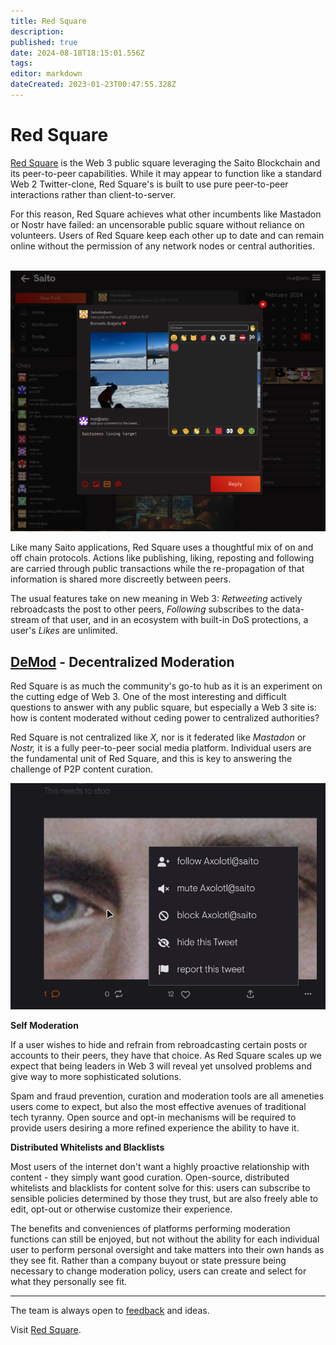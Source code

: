```yaml
---
title: Red Square
description: 
published: true
date: 2024-08-18T18:15:01.556Z
tags: 
editor: markdown
dateCreated: 2023-01-23T00:47:55.328Z
---
```


# Red Square
  
[Red Square](https://saito.io/redsquare/) is the Web 3 public square leveraging the Saito Blockchain and its peer-to-peer capabilities. While it may appear to function like a standard Web 2 Twitter-clone, Red Square's is built to use pure peer-to-peer interactions rather than client-to-server.
    
For this reason, Red Square achieves what other incumbents like Mastadon or Nostr have failed: an uncensorable public square without reliance on volunteers. Users of Red Square keep each other up to date and can remain online without the permission of any network nodes or central authorities.
 
<br><img src="/redsquare.png" alt="Screenshot of Red Square app: typing a reply with an emote to an image gallery post. Notification and home menus, chats, game invites, leaderboards, calender and more can be seen in the background.">
<br>
    
Like many Saito applications, Red Square uses a thoughtful mix of on and off chain protocols. Actions like publishing, liking, reposting and following are carried through public transactions while the re-propagation of that information is shared more discreetly between peers.
    
The usual features take on new meaning in Web 3: *Retweeting* actively rebroadcasts the post to other peers, *Following* subscribes to the data-stream of that user, and in an ecosystem with built-in DoS protections, a user's *Likes* are unlimited.

## [DeMod](https://saito.tech/saito-modtools-decentralized-moderation/) - Decentralized Moderation

Red Square is as much the community's go-to hub as it is an experiment on the cutting edge of Web 3. One of the most interesting and difficult questions to answer with any public square, but especially a Web 3 site is: how is content moderated without ceding power to centralized authorities?
  
Red Square is not centralized like *X,* nor is it federated like *Mastadon* or *Nostr,* it is a fully peer-to-peer social media platform. Individual users are the fundamental unit of Red Square, and this is key to answering the challenge of P2P content curation.
  
![self-moderate.jpg](/self-moderate.jpg) 

**Self Moderation**
  
If a user wishes to hide and refrain from rebroadcasting certain posts or accounts to their peers, they have that choice. As Red Square scales up we expect that being leaders in Web 3 will reveal yet unsolved problems and give way to more sophisticated solutions.
    
Spam and fraud prevention, curation and moderation tools are all ameneties users come to expect, but also the most effective avenues of traditional tech tyranny. Open source and opt-in mechanisms will be required to provide users desiring a more refined experience the ability to have it.

**Distributed Whitelists and Blacklists**

Most users of the internet don't want a highly proactive relationship with content - they simply want good curation. Open-source, distributed whitelists and blacklists for content solve for this: users can subscribe to sensible policies determined by those they trust, but are also freely able to edit, opt-out or otherwise customize their experience.

The benefits and conveniences of platforms performing moderation functions can still be enjoyed, but not without the ability for each individual user to perform personal oversight and take matters into their own hands as they see fit. Rather than a company buyout or state pressure being necessary to change moderation policy, users can create and select for what they personally see fit.

<!--
[Community Notes](https://vitalik.eth.limo/general/2023/08/16/communitynotes.html) is a great example of an open source tool which allows users to issue corrections on social media without oversight; tools like this will very likely be an important part of Red Square's, and Web 3's future.
-->
<hr>  

The team is always open to [feedback](https://wiki.saito.io/en/community) and ideas.

Visit [Red Square](https://saito.io/redsquare/).
<!-- old page

![](/red_square.png)

# [Red Square](https://saito.io/redsquare/)

The [Red Square](https://saito.io/redsquare/) (RS) is an integration of the gaming apps that you can find in the arcade, with Social media in a layout similar to Twitter. The games/invites created in the RS will be the same displayed or played in the arcade, the same as the chat that is shared between them. For the posts and likes, everything is stored in the blockchain, which means that every single one of them is a blockchain transaction. The Red Square has played a fundamental role in the increase of the transaction volume (as the blockchain security) since it was launched and provides a new way for the Saitozen to interact. 

![](/redsquaredark.png)

![](/new_red_square2.png)
-->
